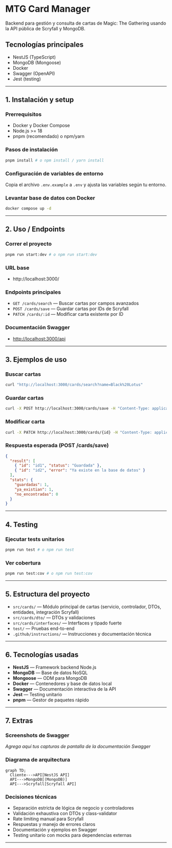 # MTG Card Manager

Backend para gestión y consulta de cartas de Magic: The Gathering usando la API pública de Scryfall y MongoDB.

## Tecnologías principales

- NestJS (TypeScript)
- MongoDB (Mongoose)
- Docker
- Swagger (OpenAPI)
- Jest (testing)

---

## 1. Instalación y setup

### Prerrequisitos

- Docker y Docker Compose
- Node.js >= 18
- pnpm (recomendado) o npm/yarn

### Pasos de instalación

```bash
pnpm install # o npm install / yarn install
```

### Configuración de variables de entorno

Copia el archivo `.env.example` a `.env` y ajusta las variables según tu entorno.

### Levantar base de datos con Docker

```bash
docker compose up -d
```

---

## 2. Uso / Endpoints

### Correr el proyecto

```bash
pnpm run start:dev # o npm run start:dev
```

### URL base

- http://localhost:3000/

### Endpoints principales

- `GET /cards/search` — Buscar cartas por campos avanzados
- `POST /cards/save` — Guardar cartas por IDs de Scryfall
- `PATCH /cards/:id` — Modificar carta existente por ID

### Documentación Swagger

- [http://localhost:3000/api](http://localhost:3000/api)

---

## 3. Ejemplos de uso

### Buscar cartas

```bash
curl "http://localhost:3000/cards/search?name=Black%20Lotus"
```

### Guardar cartas

```bash
curl -X POST http://localhost:3000/cards/save -H "Content-Type: application/json" -d '{"card_ids": ["id1", "id2"]}'
```

### Modificar carta

```bash
curl -X PATCH http://localhost:3000/cards/{id} -H "Content-Type: application/json" -d '{"name": "Nuevo nombre"}'
```

### Respuesta esperada (POST /cards/save)

```json
{
  "result": [
    { "id": "id1", "status": "Guardada" },
    { "id": "id2", "error": "Ya existe en la base de datos" }
  ],
  "stats": {
    "guardadas": 1,
    "ya_existian": 1,
    "no_encontradas": 0
  }
}
```

---

## 4. Testing

### Ejecutar tests unitarios

```bash
pnpm run test # o npm run test
```

### Ver cobertura

```bash
pnpm run test:cov # o npm run test:cov
```

---

## 5. Estructura del proyecto

- `src/cards/` — Módulo principal de cartas (servicio, controlador, DTOs, entidades, integración Scryfall)
- `src/cards/dto/` — DTOs y validaciones
- `src/cards/interfaces/` — Interfaces y tipado fuerte
- `test/` — Pruebas end-to-end
- `.github/instructions/` — Instrucciones y documentación técnica

---

## 6. Tecnologías usadas

- **NestJS** — Framework backend Node.js
- **MongoDB** — Base de datos NoSQL
- **Mongoose** — ODM para MongoDB
- **Docker** — Contenedores y base de datos local
- **Swagger** — Documentación interactiva de la API
- **Jest** — Testing unitario
- **pnpm** — Gestor de paquetes rápido

---

## 7. Extras

### Screenshots de Swagger

_Agrega aquí tus capturas de pantalla de la documentación Swagger_

### Diagrama de arquitectura

```mermaid
graph TD;
  Cliente--->API[NestJS API]
  API--->MongoDB[(MongoDB)]
  API--->Scryfall[Scryfall API]
```

### Decisiones técnicas

- Separación estricta de lógica de negocio y controladores
- Validación exhaustiva con DTOs y class-validator
- Rate limiting manual para Scryfall
- Respuestas y manejo de errores claros
- Documentación y ejemplos en Swagger
- Testing unitario con mocks para dependencias externas

---

